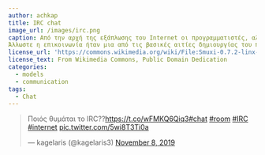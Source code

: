 ```yaml
---
author: achkap
title: IRC chat
image_url: /images/irc.png
caption: Από την αρχή της εξάπλωσης του Internet οι προγραμματιστές, αλλά και οι χρήστες έβλεπαν τον υπολογιστή ως ένα μέσο επικοινωνίας, καλύτερο από το τηλέφωνο και με περισσότερες δυνατότητες. 
Άλλωστε η επικοινωνία ήταν μια από τις βασικές αιτίες δημιουργίας του πρώτου είδους διαδικτύου (ARPANET). [Ανάρτηση στο twitter](https://twitter.com/kagelaris3/status/1192927744604196864?s=20)
license_url: 'https://commons.wikimedia.org/wiki/File:Smuxi-0.7.2-linx-main-window.png'
license_text: From Wikimedia Commons, Public Domain Dedication
categories:
  - models
  - communication
tags:
  - Chat
---
```

<blockquote class="twitter-tweet"><p lang="el" dir="ltr">Ποιός θυμάται το IRC??<a href="https://t.co/wFMKQ6Qiq3">https://t.co/wFMKQ6Qiq3</a><a href="https://twitter.com/hashtag/chat?src=hash&amp;ref_src=twsrc%5Etfw">#chat</a> <a href="https://twitter.com/hashtag/room?src=hash&amp;ref_src=twsrc%5Etfw">#room</a> <a href="https://twitter.com/hashtag/IRC?src=hash&amp;ref_src=twsrc%5Etfw">#IRC</a> <a href="https://twitter.com/hashtag/internet?src=hash&amp;ref_src=twsrc%5Etfw">#internet</a> <a href="https://t.co/5wi8T3Ti0a">pic.twitter.com/5wi8T3Ti0a</a></p>&mdash; kagelaris (@kagelaris3) <a href="https://twitter.com/kagelaris3/status/1192927744604196864?ref_src=twsrc%5Etfw">November 8, 2019</a></blockquote> <script async src="https://platform.twitter.com/widgets.js" charset="utf-8"></script> 
